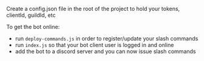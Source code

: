 Create a config.json file in the root of the project to hold your tokens, clientId, guildId, etc


To get the bot online:
- run `deploy-commands.js` in order to register/update your slash commands
- run `index.js` so that your bot client user is logged in and online
- add the bot to a discord server and you can now issue slash commands
